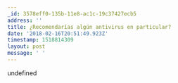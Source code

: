 ```yaml
---
_id: 3578eff0-135b-11e8-ac1c-19c37427ecb5
address: ''
title: ¿Recomendarías algún antivirus en particular?
date: '2018-02-16T20:51:49.923Z'
timestamp: 1518814309
layout: post
message: ' '
---
```

undefined
